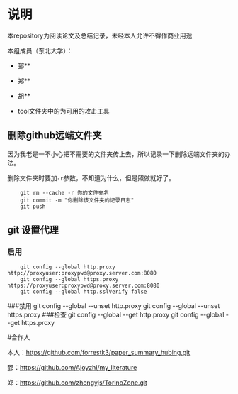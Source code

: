 # 说明 
本repository为阅读论文及总结记录，未经本人允许不得作商业用途

本组成员（东北大学）：

* 郅**
* 郑** 
* 胡**

* tool文件夹中的为可用的攻击工具
## 删除github远端文件夹
因为我老是一不小心把不需要的文件夹传上去，所以记录一下删除远端文件夹的办法。

删除文件夹时要加`-r`参数，不知道为什么，但是照做就好了。

		git rm --cache -r 你的文件夹名
		git commit -m "你删除该文件夹的记录日志"
		git push

## git 设置代理
### 启用
		git config --global http.proxy http://proxyuser:proxypwd@proxy.server.com:8080
		git config --global https.proxy https://proxyuser:proxypwd@proxy.server.com:8080
		git config --global http.sslVerify false
###禁用
		git config --global --unset http.proxy
		git config --global --unset https.proxy
###检查
		git config --global --get http.proxy
		git config --global --get https.proxy

#合作人

本人：https://github.com/forrestk3/paper_summary_hubing.git

郅：https://github.com/Ajoyzhi/my_literature

郑：https://github.com/zhengyjs/TorinoZone.git